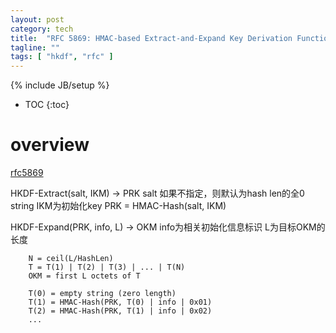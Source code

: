 ```yaml
---
layout: post
category: tech
title:  "RFC 5869: HMAC-based Extract-and-Expand Key Derivation Function (HKDF)"
tagline: ""
tags: [ "hkdf", "rfc" ] 
---
```

{% include JB/setup %}

* TOC
{:toc}

# overview

[rfc5869](https://tools.ietf.org/html/rfc5869)

   HKDF-Extract(salt, IKM) -> PRK
        salt 如果不指定，则默认为hash len的全0 string
        IKM为初始化key
        PRK = HMAC-Hash(salt, IKM)
    
   HKDF-Expand(PRK, info, L) -> OKM 
        info为相关初始化信息标识
        L为目标OKM的长度

        N = ceil(L/HashLen)
        T = T(1) | T(2) | T(3) | ... | T(N)
        OKM = first L octets of T

        T(0) = empty string (zero length)
        T(1) = HMAC-Hash(PRK, T(0) | info | 0x01)
        T(2) = HMAC-Hash(PRK, T(1) | info | 0x02)
        ...

